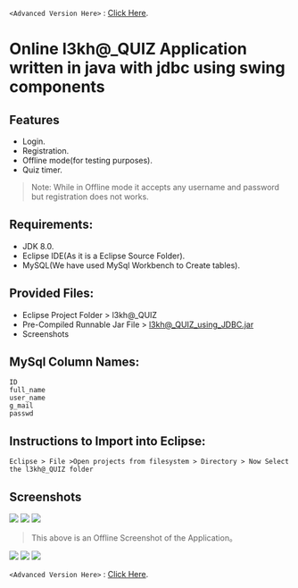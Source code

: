 `<Advanced Version Here>` : [Click Here](https://github.com/CodeBreaker444/online-quiz-application-written-in-java-with-jdbc-using-swing-splashscreen-login-register-quiz_timer).
# Online l3kh@_QUIZ Application written in java with jdbc using swing components  
## Features
- Login.
- Registration.
- Offline mode(for testing purposes).
- Quiz timer.

> Note: While in  Offline mode it accepts any username and password but registration does not works.
## Requirements:
- JDK 8.0.
- Eclipse IDE(As it is a Eclipse Source Folder).
- MySQL(We have used MySql Workbench to Create tables).
##  Provided Files:
- Eclipse Project Folder > l3kh@_QUIZ
- Pre-Compiled Runnable Jar File > l3kh@_QUIZ_using_JDBC.jar
- Screenshots
## MySql Column Names:
```
ID
full_name
user_name
g_mail
passwd
```
## Instructions to Import into Eclipse:
`Eclipse > File >Open projects from filesystem > Directory > Now Select the l3kh@_QUIZ folder`

## Screenshots
![](https://github.com/srilekhadasari/online-quiz-in-java-with-jdbc-using-swing-login-registration-timer/blob/master/Screenshots/online-login.png)
![](https://github.com/srilekhadasari/online-quiz-in-java-with-jdbc-using-swing-login-registration-timer/blob/master/Screenshots/online-register.png)
![](https://github.com/srilekhadasari/online-quiz-in-java-with-jdbc-using-swing-login-registration-timer/blob/master/Screenshots/offline-login.png)
> This above is an Offline Screenshot of the Application。

![](https://github.com/srilekhadasari/online-quiz-in-java-with-jdbc-using-swing-login-registration-timer/blob/master/Screenshots/questions-quiz.png)
![](https://github.com/srilekhadasari/online-quiz-in-java-with-jdbc-using-swing-login-registration-timer/blob/master/Screenshots/results-quiz.png)
![](https://github.com/srilekhadasari/online-quiz-in-java-with-jdbc-using-swing-login-registration-timer/blob/master/Screenshots/answers-quiz.png)



`<Advanced Version Here>` : [Click Here](https://github.com/CodeBreaker444/online-quiz-application-written-in-java-with-jdbc-using-swing-splashscreen-login-register-quiz_timer).
